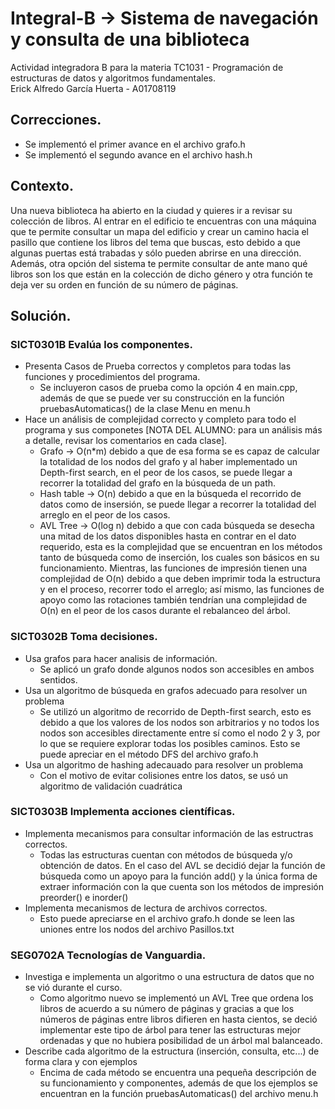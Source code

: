 # Integral-B -> Sistema de navegación y consulta de una biblioteca
Actividad integradora B para la materia TC1031 - Programación de estructuras de datos y algoritmos fundamentales.  
Erick Alfredo García Huerta - A01708119
## Correcciones.
* Se implementó el primer avance en el archivo grafo.h
* Se implementó el segundo avance en el archivo hash.h
## Contexto.
Una nueva biblioteca ha abierto en la ciudad y quieres ir a revisar su colección de libros. Al entrar en el edificio te encuentras con una máquina que te permite consultar un mapa del edificio y crear un camino hacia el pasillo que contiene los libros del tema que buscas, esto debido a que algunas puertas está trabadas y sólo pueden abrirse en una dirección. Además, otra opción del sistema te permite consultar de ante mano qué libros son los que están en la colección de dicho género y otra función te deja ver su orden en función de su número de páginas.
## Solución.
### SICT0301B Evalúa los componentes.
* Presenta Casos de Prueba correctos y completos para todas las funciones y procedimientos del programa.
   * Se incluyeron casos de prueba como la opción 4 en main.cpp, además de que se puede ver su construcción en la función pruebasAutomaticas() de la clase Menu en menu.h
* Hace un análisis de complejidad correcto y completo para todo el programa y sus componetes [NOTA DEL ALUMNO: para un análisis más a detalle, revisar los comentarios en cada clase].
   * Grafo -> O(n*m) debido a que de esa forma se es capaz de calcular la totalidad de los nodos del grafo y al haber implementado un Depth-first search, en el peor de los casos, se puede llegar a recorrer la totalidad del grafo en la búsqueda de un path.
   * Hash table -> O(n) debido a que en la búsqueda el recorrido de datos como de insersión, se puede llegar a recorrer la totalidad del arreglo en el peor de los casos.
   * AVL Tree -> O(log n) debido a que con cada búsqueda se desecha una mitad de los datos disponibles hasta en contrar en el dato requerido, esta es la complejidad que se encuentran en los métodos tanto de búsqueda como de inserción, los cuales son básicos en su funcionamiento. Mientras, las funciones de impresión tienen una complejidad de O(n) debido a que deben imprimir toda la estructura y en el proceso, recorrer todo el arreglo; así mismo, las funciones de apoyo como las rotaciones también tendrían una complejidad de O(n) en el peor de los casos durante el rebalanceo del árbol.
### SICT0302B Toma decisiones.
* Usa grafos para hacer analisis de información.
   * Se aplicó un grafo donde algunos nodos son accesibles en ambos sentidos.
* Usa un algoritmo de búsqueda en grafos adecuado para resolver un problema
   * Se utilizó un algoritmo de recorrido de Depth-first search, esto es debido a que los valores de los nodos son arbitrarios y no todos los nodos son accesibles directamente entre sí como el nodo 2 y 3, por lo que se requiere explorar todas los posibles caminos. Esto se puede apreciar en el método DFS del archivo grafo.h
* Usa un algoritmo de hashing adecauado para resolver un problema
   * Con el motivo de evitar colisiones entre los datos, se usó un algoritmo de validación cuadrática
### SICT0303B Implementa acciones científicas.
* Implementa mecanismos para consultar información de las estructras correctos.
  * Todas las estructuras cuentan con métodos de búsqueda y/o obtención de datos. En el caso del AVL se decidió dejar la función de búsqueda como un apoyo para la función add() y la única forma de extraer información con la que cuenta son los métodos de impresión preorder() e inorder()
* Implementa mecanismos de lectura de archivos correctos.
  * Esto puede apreciarse en el archivo grafo.h donde se leen las uniones entre los nodos del archivo Pasillos.txt
### SEG0702A Tecnologías de Vanguardia.
* Investiga e implementa un algoritmo o una estructura de datos que no se vió durante el curso.
  * Como algoritmo nuevo se implementó un AVL Tree que ordena los libros de acuerdo a su número de páginas y gracias a que los números de páginas entre libros difieren en hasta cientos, se deció implementar este tipo de árbol para tener las estructuras mejor ordenadas y que no hubiera posibilidad de un árbol mal balanceado.
* Describe cada algoritmo de la estructura (inserción, consulta, etc...) de forma clara y con ejemplos
  * Encima de cada método se encuentra una pequeña descripción de su funcionamiento y componentes, además de que los ejemplos se encuentran en la función pruebasAutomaticas() del archivo menu.h
